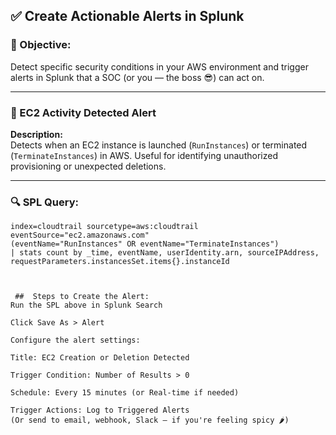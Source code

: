## ✅ Create Actionable Alerts in Splunk

### 🎯 Objective:
Detect specific security conditions in your AWS environment and trigger alerts in Splunk that a SOC (or you — the boss 😎) can act on.

---

### 🚨 EC2 Activity Detected Alert

**Description:**  
Detects when an EC2 instance is launched (`RunInstances`) or terminated (`TerminateInstances`) in AWS. Useful for identifying unauthorized provisioning or unexpected deletions.

---

### 🔍 SPL Query:

```spl
index=cloudtrail sourcetype=aws:cloudtrail eventSource="ec2.amazonaws.com"
(eventName="RunInstances" OR eventName="TerminateInstances")
| stats count by _time, eventName, userIdentity.arn, sourceIPAddress, requestParameters.instancesSet.items{}.instanceId



 ##  Steps to Create the Alert:
Run the SPL above in Splunk Search

Click Save As > Alert

Configure the alert settings:

Title: EC2 Creation or Deletion Detected

Trigger Condition: Number of Results > 0

Schedule: Every 15 minutes (or Real-time if needed)

Trigger Actions: Log to Triggered Alerts
(Or send to email, webhook, Slack — if you're feeling spicy 🌶️)
